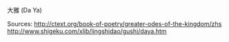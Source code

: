 大雅 (Da Ya)	

Sources:
http://ctext.org/book-of-poetry/greater-odes-of-the-kingdom/zhs
http://www.shigeku.com/xlib/lingshidao/gushi/daya.htm
